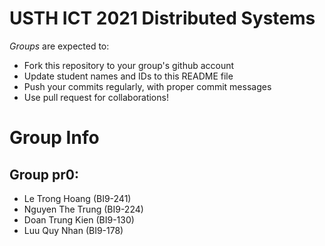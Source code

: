 USTH ICT 2021 Distributed Systems
=====================================

*Groups* are expected to:

* Fork this repository to your group's github account
* Update student names and IDs to this README file
* Push your commits regularly, with proper commit messages
* Use pull request for collaborations!

Group Info
=======================
## Group pr0:

* Le Trong Hoang (BI9-241)
* Nguyen The Trung (BI9-224)
* Doan Trung Kien (BI9-130)
* Luu Quy Nhan (BI9-178)

